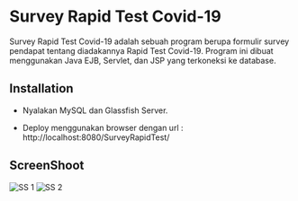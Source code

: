 # Survey Rapid Test Covid-19

Survey Rapid Test Covid-19 adalah sebuah program berupa formulir survey pendapat tentang diadakannya Rapid Test Covid-19. Program ini dibuat menggunakan Java EJB, Servlet, dan JSP yang terkoneksi ke database.

## Installation


- Nyalakan MySQL dan Glassfish Server.

- Deploy menggunakan browser dengan url : http://localhost:8080/SurveyRapidTest/

## ScreenShoot
![SS 1](https://user-images.githubusercontent.com/38337543/85975046-3da24600-ba01-11ea-8706-554c7876f9cd.jpg)
![SS 2](https://user-images.githubusercontent.com/38337543/85975044-3bd88280-ba01-11ea-89a3-334c09aaf9a3.jpg)



